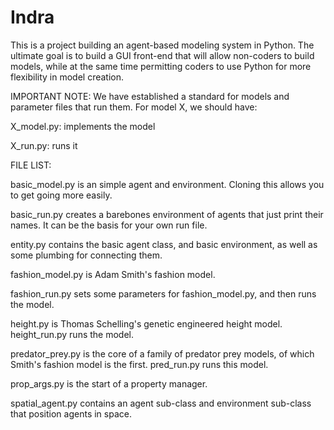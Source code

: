 Indra
=====

This is a project building an agent-based modeling system in Python. The ultimate goal is to build a GUI front-end that will allow non-coders to build models, while at the same time permitting coders to use Python for more flexibility in model creation.

IMPORTANT NOTE: We have established a standard for models and parameter files that run them. For model X, we should have:

X_model.py: implements the model

X_run.py: runs it

FILE LIST:

basic_model.py is an simple agent and environment. Cloning this allows you to get going more easily.

basic_run.py creates a barebones environment of agents that just print their names. It can be the basis for your own run file.

entity.py contains the basic agent class, and basic environment, as well as some plumbing for connecting them.

fashion_model.py is Adam Smith's fashion model.

fashion_run.py sets some parameters for fashion_model.py, and then runs the model.

height.py is Thomas Schelling's genetic engineered height model. height_run.py runs the model.

predator_prey.py is the core of a family of predator prey models, of which Smith's fashion model is the first. pred_run.py runs this model.

prop_args.py is the start of a property manager.

spatial_agent.py contains an agent sub-class and environment sub-class that position agents in space.
